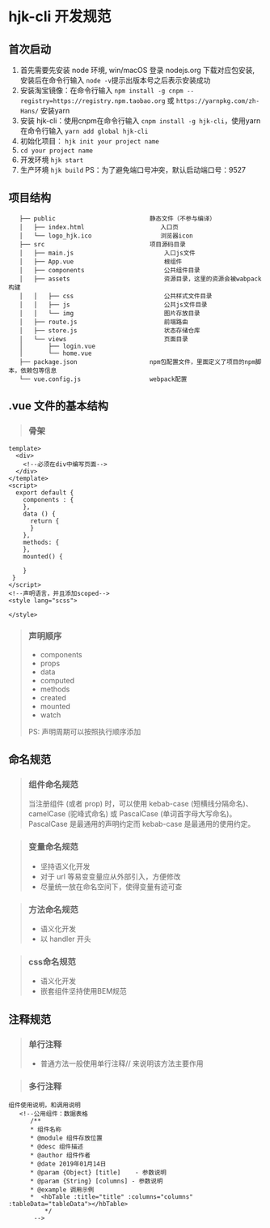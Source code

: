 # hjk-cli 开发规范

## 首次启动

1. 首先需要先安装 node 环境, win/macOS 登录 nodejs.org 下载对应包安装, 安装后在命令行输入 `node -v`提示出版本号之后表示安装成功
2. 安装淘宝镜像：在命令行输入 `npm install -g cnpm --registry=https://registry.npm.taobao.org` 或 `https://yarnpkg.com/zh-Hans/` 安装yarn
3. 安装 hjk-cli：使用cnpm在命令行输入 `cnpm install -g hjk-cli`，使用yarn在命令行输入 `yarn add global hjk-cli`
4. 初始化项目： `hjk init your project name` 
5. `cd your project name`
6. 开发环境 `hjk start`
6. 生产环境 `hjk build`
    PS：为了避免端口号冲突，默认启动端口号：9527

## 项目结构
```
   ├── public                          静态文件（不参与编译）
   │   ├── index.html                     入口页
   │   └── logo_hjk.ico                   浏览器icon
   ├── src                             项目源码目录    
   │   ├── main.js                         入口js文件
   │   ├── App.vue                         根组件
   │   ├── components                      公共组件目录
   │   ├── assets                          资源目录，这里的资源会被wabpack构建
   │   │   ├── css                         公共样式文件目录
   │   │   ├── js                          公共js文件目录
   │   │   └── img                         图片存放目录
   │   ├── route.js                        前端路由
   │   ├── store.js                        状态存储仓库
   │   └── views                           页面目录
   │       ├── login.vue
   │       └── home.vue
   ├── package.json                    npm包配置文件，里面定义了项目的npm脚本，依赖包等信息
   └── vue.config.js                   webpack配置
```
## .vue 文件的基本结构

> ### 骨架

```
template>
  <div>
    <!--必须在div中编写页面-->
  </div>
</template>
<script>
  export default {
    components : {
    },
    data () {
      return {
      }
    },
    methods: {
    },
    mounted() {

    }
 }
</script>
<!--声明语言，并且添加scoped-->
<style lang="scss">

</style>
```

> ### 声明顺序
>
> - components
> - props
> - data
> - computed
> - methods
> - created
> - mounted
> - watch
>
> PS: 声明周期可以按照执行顺序添加

## 命名规范

> ### 组件命名规范
>
> 当注册组件 (或者 prop) 时，可以使用 kebab-case (短横线分隔命名)、camelCase (驼峰式命名) 或 PascalCase (单词首字母大写命名)。
> PascalCase 是最通用的声明约定而 kebab-case 是最通用的使用约定。

> ### 变量命名规范
>
> - 坚持语义化开发
> - 对于 url 等易变变量应从外部引入，方便修改
> - 尽量统一放在命名空间下，使得变量有迹可查

> ### 方法命名规范
>
> - 语义化开发
> - 以 handler 开头

> ### css命名规范
>
> - 语义化开发
> - 嵌套组件坚持使用BEM规范

## 注释规范

> ### 单行注释
>
> - 普通方法一般使用单行注释// 来说明该方法主要作用

> ### 多行注释

```
组件使用说明，和调用说明
   <!--公用组件：数据表格
      /**
      * 组件名称
      * @module 组件存放位置
      * @desc 组件描述
      * @author 组件作者
      * @date 2019年01月14日
      * @param {Object} [title]    - 参数说明
      * @param {String} [columns] - 参数说明
      * @example 调用示例
      *  <hbTable :title="title" :columns="columns" :tableData="tableData"></hbTable>
          */
       -->
```
